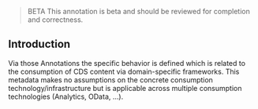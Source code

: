 > <span className="feature-status-beta">BETA</span> This annotation is beta and should be reviewed for completion and correctness.

## Introduction

Via those Annotations the specific behavior is defined which is related to the consumption of CDS content via domain-specific frameworks. This metadata makes no assumptions on the concrete consumption technology/infrastructure but is applicable across multiple consumption technologies (Analytics, OData, …).
